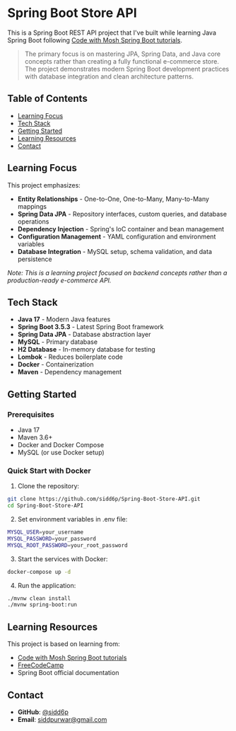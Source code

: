 # Spring Boot Store API

This is a Spring Boot REST API project that I've built while learning Java Spring Boot
following [Code with Mosh Spring Boot tutorials](https://members.codewithmosh.com/courses).
> The primary focus is on mastering JPA, Spring Data, and Java core concepts rather than creating a fully functional
> e-commerce store. The project demonstrates modern Spring Boot development practices with database integration and clean
> architecture patterns.

## Table of Contents

- [Learning Focus](#learning-focus)
- [Tech Stack](#tech-stack)
- [Getting Started](#getting-started)
- [Learning Resources](#learning-resources)
- [Contact](#contact)

## Learning Focus

This project emphasizes:

- **Entity Relationships** - One-to-One, One-to-Many, Many-to-Many mappings
- **Spring Data JPA** - Repository interfaces, custom queries, and database operations
- **Dependency Injection** - Spring's IoC container and bean management
- **Configuration Management** - YAML configuration and environment variables
- **Database Integration** - MySQL setup, schema validation, and data persistence

*Note: This is a learning project focused on backend concepts rather than a production-ready e-commerce API.*

## Tech Stack

- **Java 17** - Modern Java features
- **Spring Boot 3.5.3** - Latest Spring Boot framework
- **Spring Data JPA** - Database abstraction layer
- **MySQL** - Primary database
- **H2 Database** - In-memory database for testing
- **Lombok** - Reduces boilerplate code
- **Docker** - Containerization
- **Maven** - Dependency management

## Getting Started

### Prerequisites

- Java 17
- Maven 3.6+
- Docker and Docker Compose
- MySQL (or use Docker setup)

### Quick Start with Docker

1. Clone the repository:

```bash
git clone https://github.com/sidd6p/Spring-Boot-Store-API.git
cd Spring-Boot-Store-API
```

2. Set environment variables in .env file:

```bash
MYSQL_USER=your_username
MYSQL_PASSWORD=your_password
MYSQL_ROOT_PASSWORD=your_root_password
```

3. Start the services with Docker:

```bash
docker-compose up -d
```

4. Run the application:

```bash
./mvnw clean install
./mvnw spring-boot:run
```

## Learning Resources

This project is based on learning from:

- [Code with Mosh Spring Boot tutorials](https://members.codewithmosh.com/courses)
- [FreeCodeCamp](https://www.freecodecamp.org/)
- Spring Boot official documentation

## Contact

- **GitHub**: [@sidd6p](https://github.com/sidd6p)
- **Email**: siddpurwar@gmail.com

